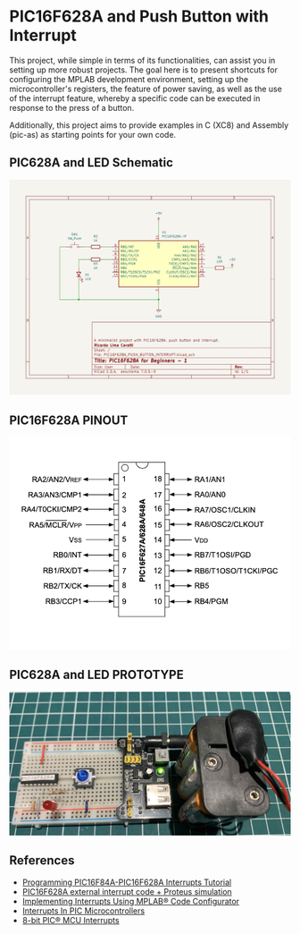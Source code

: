 # PIC16F628A and Push Button with Interrupt

This project, while simple in terms of its functionalities, can assist you in setting up more robust projects. The goal here is to present shortcuts for configuring the MPLAB development environment, setting up the microcontroller's registers, the feature of power saving, as well as the use of the interrupt feature, whereby a specific code can be executed in response to the press of a button.

Additionally, this project aims to provide examples in C (XC8) and Assembly (pic-as) as starting points for your own code.


## PIC628A and LED Schematic

![Schematic PIC16F286A blink](./SCHEMATIC_PIC16F628A_PUSH_BUTTON_INTERRUPT.jpg)


## PIC16F628A PINOUT

![PIC16F628A pinout](../../../images/PIC16F628A_PINOUT.png)



## PIC628A and LED PROTOTYPE

![Schematic PIC16F286A blink](./PROTOTYPE_PIC16F628A_PUSH_BUTTON_INTERRUPT.jpg)


## References 

- [Programming PIC16F84A-PIC16F628A Interrupts Tutorial](https://www.bristolwatch.com/k150/f84e.htm)
- [PIC16F628A external interrupt code + Proteus simulation](https://saeedsolutions.blogspot.com/2013/09/pic16f628a-external-interrupt-code.html)
- [Implementing Interrupts Using MPLAB® Code Configurator](https://developerhelp.microchip.com/xwiki/bin/view/software-tools/mcc/interrupts/)
- [Interrupts In PIC Microcontrollers](https://deepbluembedded.com/interrupts-in-pic-microcontrollers/)
- [8-bit PIC® MCU Interrupts](https://developerhelp.microchip.com/xwiki/bin/view/products/mcu-mpu/8bit-pic/peripherals/interrupts/)
